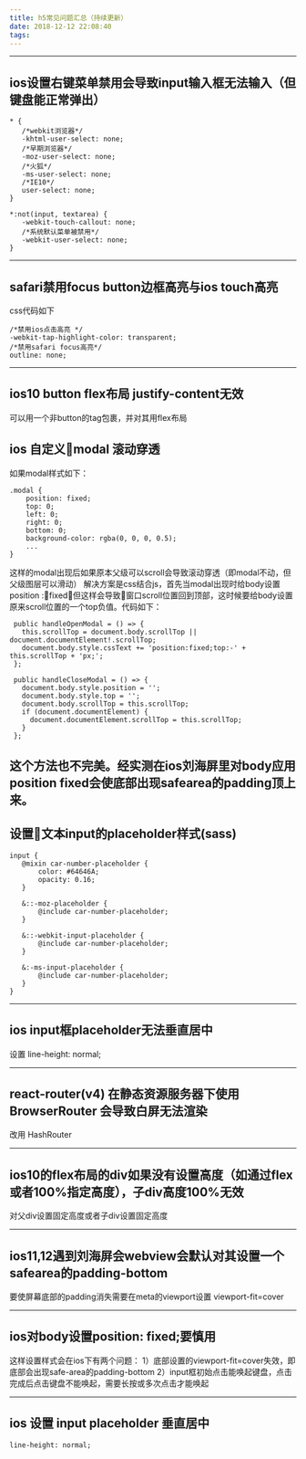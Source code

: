 ```yaml
---
title: h5常见问题汇总（持续更新）
date: 2018-12-12 22:08:40
tags:
---
```


---------------------------
 ## ios设置右键菜单禁用会导致input输入框无法输入（但键盘能正常弹出）
 ```
* {
    /*webkit浏览器*/
    -khtml-user-select: none;
    /*早期浏览器*/
    -moz-user-select: none;
    /*火狐*/
    -ms-user-select: none;
    /*IE10*/
    user-select: none;
}

*:not(input, textarea) {
    -webkit-touch-callout: none;
    /*系统默认菜单被禁用*/
    -webkit-user-select: none;
}
 ```

---------------------------
 ## safari禁用focus button边框高亮与ios touch高亮
 css代码如下
 ```
 /*禁用ios点击高亮 */
 -webkit-tap-highlight-color: transparent;
 /*禁用safari focus高亮*/
 outline: none;
 ```
---------------------------

 ## ios10 button flex布局 justify-content无效
 可以用一个非button的tag包裹，并对其用flex布局

 ## ios 自定义modal 滚动穿透
 如果modal样式如下：
 ```
 .modal {
     position: fixed;
     top: 0;
     left: 0;
     right: 0;
     bottom: 0;
     background-color: rgba(0, 0, 0, 0.5);
     ...
 }
 ```
 这样的modal出现后如果原本父级可以scroll会导致滚动穿透（即modal不动，但父级图层可以滑动）
 解决方案是css结合js，首先当modal出现时给body设置position :fixed，但这样会导致窗口scroll位置回到顶部，这时候要给body设置原来scroll位置的一个top负值。代码如下：
 ```
  public handleOpenModal = () => {
    this.scrollTop = document.body.scrollTop || document.documentElement!.scrollTop;
    document.body.style.cssText += 'position:fixed;top:-' + this.scrollTop + 'px;';
  };

  public handleCloseModal = () => {
    document.body.style.position = '';
    document.body.style.top = '';
    document.body.scrollTop = this.scrollTop;
    if (document.documentElement) {
      document.documentElement.scrollTop = this.scrollTop;
    }
  };
 ```
 这个方法也不完美。经实测在ios刘海屏里对body应用position fixed会使底部出现safearea的padding顶上来。
--------------------------- 

 ## 设置文本input的placeholder样式(sass)
 ```
 input {
    @mixin car-number-placeholder {
        color: #64646A;
        opacity: 0.16;
    }

    &::-moz-placeholder {
        @include car-number-placeholder;
    }

    &::-webkit-input-placeholder {
        @include car-number-placeholder;
    }

    &:-ms-input-placeholder {
        @include car-number-placeholder;
    }
 }
 ```
--------------------------- 

 ## ios input框placeholder无法垂直居中
 设置 line-height: normal;

 --------------------------- 

 ## react-router(v4) 在静态资源服务器下使用 BrowserRouter 会导致白屏无法渲染
 改用 HashRouter

--------------------------- 

 ## ios10的flex布局的div如果没有设置高度（如通过flex或者100%指定高度），子div高度100%无效
 对父div设置固定高度或者子div设置固定高度

---------------------------  

 ## ios11,12遇到刘海屏会webview会默认对其设置一个safearea的padding-bottom
 要使屏幕底部的padding消失需要在meta的viewport设置 viewport-fit=cover

--------------------------- 

 ## ios对body设置position: fixed;要慎用
 这样设置样式会在ios下有两个问题：
 1）底部设置的viewport-fit=cover失效，即底部会出现safe-area的padding-bottom
 2）input框初始点击能唤起键盘，点击完成后点击键盘不能唤起，需要长按或多次点击才能唤起

---------------------------

 ## ios 设置 input placeholder 垂直居中
```
line-height: normal;
```